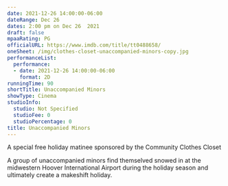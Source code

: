 ```yaml
---
date: 2021-12-26 14:00:00-06:00
dateRange: Dec 26
dates: 2:00 pm on Dec 26  2021
draft: false
mpaaRating: PG
officialURL: https://www.imdb.com/title/tt0488658/
oneSheet: /img/clothes-closet-unaccompanied-minors-copy.jpg
performanceList:
  performance:
  - date: 2021-12-26 14:00:00-06:00
    format: 2D
runningTime: 90
shortTitle: Unaccompanied Minors
showType: Cinema
studioInfo:
  studio: Not Specified
  studioFee: 0
  studioPercentage: 0
title: Unaccompanied Minors
---
```


A special free holiday matinee sponsored by the Community Clothes Closet

A group of unaccompanied minors find themselved snowed in at the midwestern Hoover International Airport during the holiday season and ultimately create a makeshift holiday.